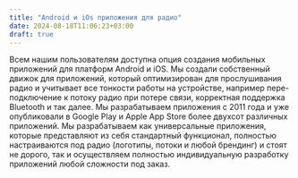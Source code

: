 ```yaml
---
title: "Android и iOs приложения для радио"
date: 2024-08-18T11:06:23+03:00
draft: true
---
```


Всем нашим пользователям доступна опция создания мобильных приложений для платформ Android и iOS. Мы создали собственный движок для приложений, который оптимизирован для прослушивания радио и учитывает все тонкости работы на устройстве, например пере-подключение к потоку радио при потере связи, корректная поддержка Bluetooth и так далее. Мы разрабатываем приложения с 2011 года и уже опубликовали в Google Play и Apple App Store более двухсот различных приложений. Мы разрабатываем как универсальные приложения, которые представляют из себя стандартный функционал, полностью настраиваются под радио (логотипы, потоки и любой брендинг) и стоят не дорого, так и осуществляем полностью индивидуальную разработку приложений любой сложности под заказ.